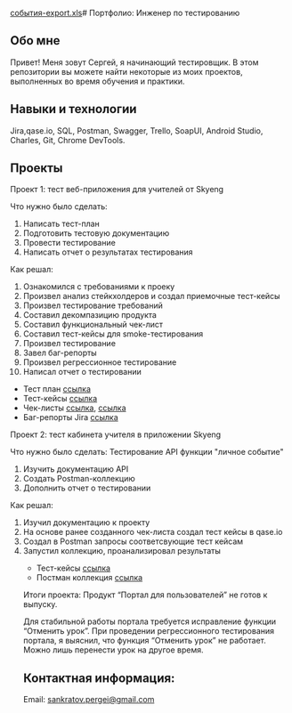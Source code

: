 [события-export.xls](https://github.com/SPank8/-/files/12039881/-export.xls)# Портфолио: Инженер по тестированию
## Обо мне
Привет! Меня зовут Сергей, я начинающий тестировщик.
В этом репозитории вы можете найти некоторые из моих проектов, выполненных во время обучения и практики.

## Навыки и технологии
Jira,qase.io, SQL, Postman, Swagger, Trello,
SoapUI, Android Studio, Charles, Git, Chrome DevTools.

## Проекты
Проект 1: тест веб-приложения для учителей от Skyeng

<p>Что нужно было сделать:</p>
<ol>
<li>Написать тест-план</li> 
<li>Подготовить тестовую документацию</li> 
<li>Провести тестирование</li> 
<li>Написать отчет о результатах тестирования</li> 
</ol>
<p>Как решал:</p>
<ol>
<li>Ознакомился с требованиями к проеку</li> 
<li>Произвел анализ стейкхолдеров и создал приемочные тест-кейсы</li> 
<li>Произвел тестирование требований</li> 
<li>Составил декомпазицию продукта</li> 
<li>Составил функциональный чек-лист</li> 
<li>Составил тест-кейсы для smoke-тестирования</li> 
<li>Произвел тестирование</li> 
<li>Завел баг-репорты</li> 
<li>Произвел регрессионное тестирование</li> 
<li>Написал отчет о тестировании</li> 
</ol>

 - Тест план [ссылка](https://drive.google.com/file/d/1E5sxRVxwmnixZzUnwxOL3YjgPQkR1VC_/view?usp=sharing)
 - Тест-кейсы [ссылка](https://drive.google.com/file/d/1WdJ6T8QHBN4hV1dVu-0Mk2aC6CGmsjG9/view?usp=sharing)
 - Чек-листы [ссылка](https://docs.google.com/spreadsheets/d/1CjwE1lytycX-DmoVR4KJmvbVnRMazv5J/edit?usp=sharing&ouid=101741904213105894434&rtpof=true&sd=true), [ссылка](https://docs.google.com/spreadsheets/d/1YmAC0ASDORjrHgzCMWNF8Yey6rOuzIBV/edit?usp=sharing&ouid=101741904213105894434&rtpof=true&sd=true) 
 - Баг-репорты Jira [ссылка](https://drive.google.com/file/d/1mF2a_UfuI3BdKm6aGYdPc3vBw6vm3cRF/view?usp=sharing)

Проект 2: тест кабинета учителя в приложении Skyeng

<p>Что нужно было сделать: Тестирование API функции "личное событие"
<ol>
<li>Изучить документацию API</li>
<li>Создать Postman-коллекцию</li>
<li>Дополнить отчет о тестировании</li>
</ol>

<p>Как решал:
<ol>
<li>Изучил документацию к проекту</li>
<li>На основе ранее созданного чек-листа создал тест кейсы в qase.io</li>
<li>Создал в Postman запросы соответсвующие тест кейсам</li>
<li>Запустил коллекцию, проанализировал результаты</li>

- Тест-кейсы [ссылка](https://drive.google.com/file/d/1WdJ6T8QHBN4hV1dVu-0Mk2aC6CGmsjG9/view?usp=sharing)
- Постман коллекция [ссылка](https://drive.google.com/file/d/1kASPo56b-6RXQl74BY__Ri9y7wrhmorh/view?usp=drive_link)


Итоги проекта: Продукт “Портал для пользователей” не готов к выпуску.

Для стабильной работы портала требуется исправление функции “Отменить урок”. При проведении регрессионного тестирования портала, я выяснил, что функция “Отменить урок” не работает. Можно лишь перенести урок на другое время.


## Контактная информация:
Email: sankratov.pergei@gmail.com
